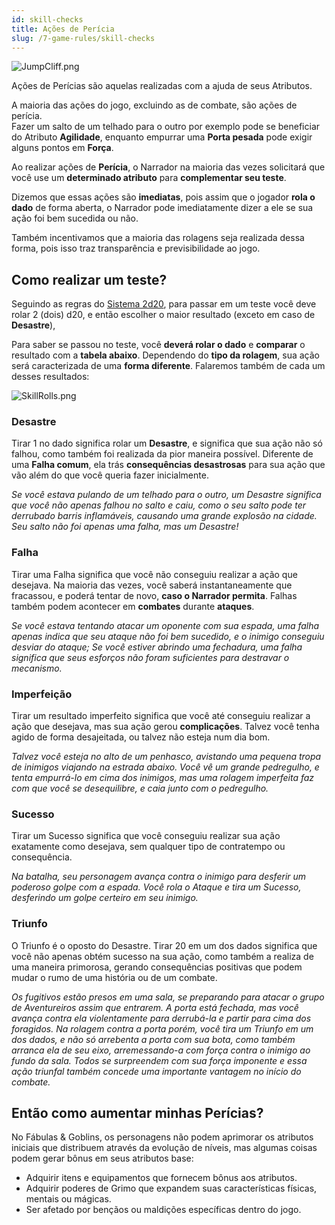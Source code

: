 ```yaml
---
id: skill-checks
title: Ações de Perícia
slug: /7-game-rules/skill-checks
---
```


![JumpCliff.png](https://s3.us-west-2.amazonaws.com/fabulas-e-goblins-book/%5Cvscode%5C927c13b1-80cd-418a-83f3-34aca47b708b.png)

Ações de Perícias são aquelas realizadas com a ajuda de seus Atributos.

A maioria das ações do jogo, excluindo as de combate, são ações de perícia.<br/>
Fazer um salto de um telhado para o outro por exemplo pode se beneficiar do Atributo **Agilidade**, enquanto empurrar uma **Porta pesada** pode exigir alguns pontos em **Força**.

Ao realizar ações de **Perícia**, o Narrador na maioria das vezes solicitará que você use um **determinado atributo** para **complementar seu teste**.

Dizemos que essas ações são **imediatas**, pois assim que o jogador **rola o dado** de forma aberta, o Narrador pode imediatamente dizer a ele se sua ação foi bem sucedida ou não.

Também incentivamos que a maioria das rolagens seja realizada dessa forma, pois isso traz transparência e previsibilidade ao jogo.

## Como realizar um teste?

Seguindo as regras do [Sistema 2d20](/docs/8-system-2d20/system-introduction), para passar em um teste você deve rolar 2 (dois) d20, e então escolher o maior resultado (exceto em caso de **Desastre**),

Para saber se passou no teste, você **deverá rolar o dado** e **comparar** o resultado com a **tabela abaixo**. Dependendo do **tipo da rolagem**, sua ação será caracterizada de uma **forma diferente**. Falaremos também de cada um desses resultados:

![SkillRolls.png](https://s3.us-west-2.amazonaws.com/fabulas-e-goblins-book/%5Cvscode%5C9865f9f1-9159-42b7-89f7-97cac63592e5.png)

### Desastre

Tirar 1 no dado significa rolar um **Desastre**, e significa que sua ação não só falhou, como também foi realizada da pior maneira possível. Diferente de uma **Falha comum**, ela trás **consequências desastrosas** para sua ação que vão além do que você queria fazer inicialmente.

*Se você estava pulando de um telhado para o outro, um Desastre significa que você não apenas falhou no salto e caiu, como o seu salto pode ter derrubado barris inflamáveis, causando uma grande explosão na cidade. Seu salto não foi apenas uma falha, mas um Desastre!*

### Falha

Tirar uma Falha significa que você não conseguiu realizar a ação que desejava. Na maioria das vezes, você saberá instantaneamente que fracassou, e poderá tentar de novo, **caso o Narrador permita**. Falhas também podem acontecer em **combates** durante **ataques**.

*Se você estava tentando atacar um oponente com sua espada, uma falha apenas indica que seu ataque não foi bem sucedido, e o inimigo conseguiu desviar do ataque; Se você estiver abrindo uma fechadura, uma falha significa que seus esforços não foram suficientes para destravar o mecanismo.*

### Imperfeição

Tirar um resultado imperfeito significa que você até conseguiu realizar a ação que desejava, mas sua ação gerou **complicações**. Talvez você tenha agido de forma desajeitada, ou talvez não esteja num dia bom.

*Talvez você esteja no alto de um penhasco, avistando uma pequena tropa de inimigos viajando na estrada abaixo. Você vê um grande pedregulho, e tenta empurrá-lo em cima dos inimigos, mas uma rolagem imperfeita faz com que você se desequilibre, e caia junto com o pedregulho.*

### Sucesso

Tirar um Sucesso significa que você conseguiu realizar sua ação exatamente como desejava, sem qualquer tipo de contratempo ou consequência.

*Na batalha, seu personagem avança contra o inimigo para desferir um poderoso golpe com a espada. Você rola o Ataque e tira um Sucesso, desferindo um golpe certeiro em seu inimigo.*

### Triunfo

O Triunfo é o oposto do Desastre. Tirar 20 em um dos dados significa que você não apenas obtém sucesso na sua ação, como também a realiza de uma maneira primorosa, gerando consequências positivas que podem mudar o rumo de uma história ou de um combate.

*Os fugitivos estão presos em uma sala, se preparando para atacar o grupo de Aventureiros assim que entrarem. A porta está fechada, mas você avança contra ela violentamente para derrubá-la e partir para cima dos foragidos. Na rolagem contra a porta porém, você tira um Triunfo em um dos dados, e não só arrebenta a porta com sua bota, como também arranca ela de seu eixo, arremessando-a com força contra o inimigo ao fundo da sala. Todos se  surpreendem com sua força imponente e essa ação triunfal também concede uma importante vantagem no início do combate.*

## Então como aumentar minhas Perícias?

No Fábulas & Goblins, os personagens não podem aprimorar os atributos iniciais que distribuem através da evolução de níveis, mas algumas coisas podem gerar bônus em seus atributos base:

- Adquirir itens e equipamentos que fornecem bônus aos atributos.
- Adquirir poderes de Grimo que expandem suas características físicas, mentais ou mágicas.
- Ser afetado por bençãos ou maldições específicas dentro do jogo.
